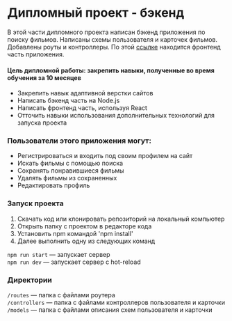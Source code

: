 # Дипломный проект - бэкенд

В этой части дипломного проекта написан бэкенд приложения по поиску фильмов. Написаны схемы пользователя и карточек фильмов. Добавлены роуты и контроллеры. По этой [ссылке](https://github.com/tltelf/movies-explorer-frontend) находится фронтенд часть приложения.

#### Цель дипломной работы: закрепить навыки, полученные во время обучения за 10 месяцев

- Закрепить навык адаптивной верстки сайтов
- Написать бэкенд часть на Node.js
- Написать фронтенд часть, используя React
- Отточить навыки использования дополнительных технологий для запуска проекта

### Пользователи этого приложения могут:

- Регистрироваться и входить под своим профилем на сайт
- Искать фильмы с помощью поиска
- Сохранять понравившиеся фильмы
- Удалять фильмы из сохраненных
- Редактировать профиль

### Запуск проекта

1. Скачать код или клонировать репозиторий на локальный компьютер
2. Открыть папку с проектом в редакторе кода
3. Установить npm командой 'npm install'
4. Далее выполнить одну из следующих команд

`npm run start` — запускает сервер  
`npm run dev` — запускает сервер с hot-reload

### Директории

`/routes` — папка с файлами роутера  
`/controllers` — папка с файлами контроллеров пользователя и карточки  
`/models` — папка с файлами описания схем пользователя и карточки
